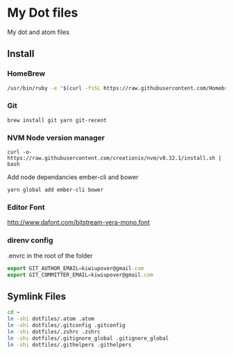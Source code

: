 # My Dot files
My dot and atom files

## Install
### HomeBrew
```sh 
/usr/bin/ruby -e "$(curl -fsSL https://raw.githubusercontent.com/Homebrew/install/master/install)"
```

### Git
```
brew install git yarn git-recent
```

### NVM Node version manager
`curl -o- https://raw.githubusercontent.com/creationix/nvm/v0.32.1/install.sh | bash`

Add node dependancies ember-cli and bower
```
yarn global add ember-cli bower
```

### Editor Font
http://www.dafont.com/bitstream-vera-mono.font

### direnv config
.envrc in the root of the folder
```js
export GIT_AUTHOR_EMAIL=kiwiupover@gmail.com
export GIT_COMMITTER_EMAIL=kiwiupover@gmail.com
```

## Symlink Files

```sh
cd ~
ln -shi dotfiles/.atom .atom 
ln -shi dotfiles/.gitconfig .gitconfig
ln -shi dotfiles/.zshrc .zshrc
ln -shi dotfiles/.gitignore_global .gitignore_global
ln -shi dotfiles/.githelpers .githelpers
```
